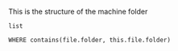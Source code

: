 This is the structure of the machine folder

```dataview
list

WHERE contains(file.folder, this.file.folder)
```
